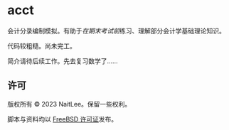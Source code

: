 # acct

会计分录编制模拟。有助于*在期末考试前*练习、理解部分会计学基础理论知识。

代码较粗糙。尚未完工。

简介请待后续工作。先去复习数学了……

## 许可

版权所有 © 2023 NaitLee。保留一些权利。

脚本与资料均以 [FreeBSD 许可证](./LICENSE)发布。
